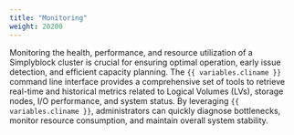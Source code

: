 ```yaml
---
title: "Monitoring"
weight: 20200
---
```


Monitoring the health, performance, and resource utilization of a Simplyblock cluster is crucial for ensuring optimal
operation, early issue detection, and efficient capacity planning. The `{{ variables.cliname }}` command line interface
provides a comprehensive set of tools to retrieve real-time and historical metrics related to Logical Volumes (LVs),
storage nodes, I/O performance, and system status. By leveraging `{{ variables.cliname }}`, administrators can quickly
diagnose bottlenecks, monitor resource consumption, and maintain overall system stability.
